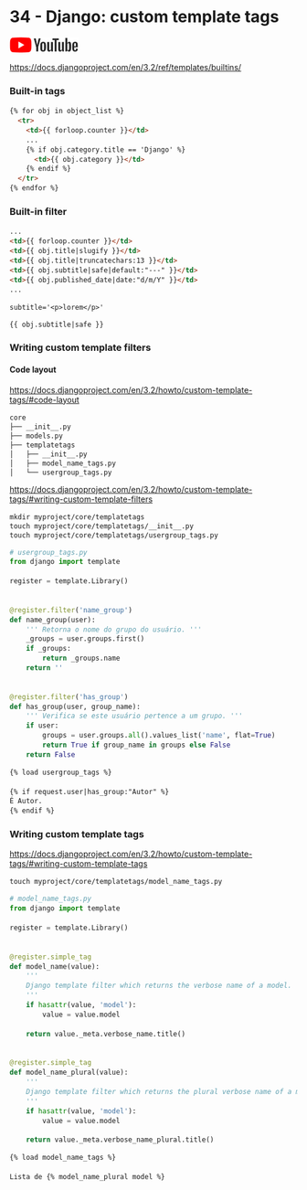 # 34 - Django: custom template tags

<a href="https://youtu.be/ldMf8AW2h4Y">
    <img src="../../img/youtube.png">
</a>


https://docs.djangoproject.com/en/3.2/ref/templates/builtins/

### Built-in tags

```html
{% for obj in object_list %}
  <tr>
    <td>{{ forloop.counter }}</td>
    ...
    {% if obj.category.title == 'Django' %}
      <td>{{ obj.category }}</td>
    {% endif %}
  </tr>
{% endfor %}
```


### Built-in filter

```html
...
<td>{{ forloop.counter }}</td>
<td>{{ obj.title|slugify }}</td>
<td>{{ obj.title|truncatechars:13 }}</td>
<td>{{ obj.subtitle|safe|default:"---" }}</td>
<td>{{ obj.published_date|date:"d/m/Y" }}</td>
...
```

```
subtitle='<p>lorem</p>'
```


```html
{{ obj.subtitle|safe }}
```

### Writing custom template filters

#### Code layout

https://docs.djangoproject.com/en/3.2/howto/custom-template-tags/#code-layout

```
core
├── __init__.py
├── models.py
├── templatetags
│   ├── __init__.py
│   ├── model_name_tags.py
│   └── usergroup_tags.py
```

https://docs.djangoproject.com/en/3.2/howto/custom-template-tags/#writing-custom-template-filters

```
mkdir myproject/core/templatetags
touch myproject/core/templatetags/__init__.py
touch myproject/core/templatetags/usergroup_tags.py
```


```python
# usergroup_tags.py
from django import template

register = template.Library()


@register.filter('name_group')
def name_group(user):
    ''' Retorna o nome do grupo do usuário. '''
    _groups = user.groups.first()
    if _groups:
        return _groups.name
    return ''


@register.filter('has_group')
def has_group(user, group_name):
    ''' Verifica se este usuário pertence a um grupo. '''
    if user:
        groups = user.groups.all().values_list('name', flat=True)
        return True if group_name in groups else False
    return False
```

```html
{% load usergroup_tags %}

{% if request.user|has_group:"Autor" %}
É Autor.
{% endif %}
```

### Writing custom template tags

https://docs.djangoproject.com/en/3.2/howto/custom-template-tags/#writing-custom-template-tags

```
touch myproject/core/templatetags/model_name_tags.py
```

```python
# model_name_tags.py
from django import template

register = template.Library()


@register.simple_tag
def model_name(value):
    '''
    Django template filter which returns the verbose name of a model.
    '''
    if hasattr(value, 'model'):
        value = value.model

    return value._meta.verbose_name.title()


@register.simple_tag
def model_name_plural(value):
    '''
    Django template filter which returns the plural verbose name of a model.
    '''
    if hasattr(value, 'model'):
        value = value.model

    return value._meta.verbose_name_plural.title()
```

```html
{% load model_name_tags %}

Lista de {% model_name_plural model %}
```
